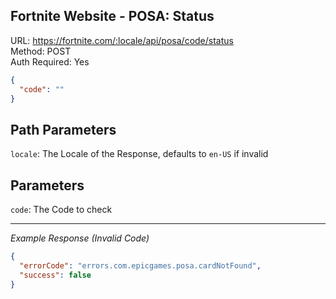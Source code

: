 ## Fortnite Website - POSA: Status

URL: https://fortnite.com/:locale/api/posa/code/status \
Method: POST \
Auth Required: Yes

```json
{
  "code": ""
}
```

## Path Parameters

`locale`: The Locale of the Response, defaults to `en-US` if invalid

## Parameters

`code`: The Code to check

---

_Example Response (Invalid Code)_

```json
{
  "errorCode": "errors.com.epicgames.posa.cardNotFound",
  "success": false
}
```
